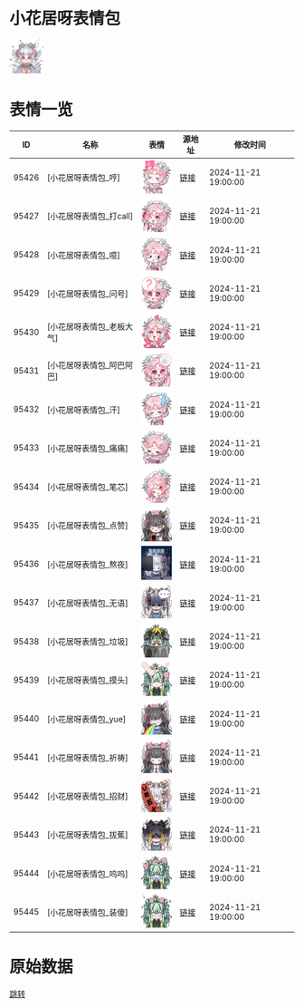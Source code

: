 # 小花居呀表情包

<img src="./cover.png" height="60" alt="cover" />

# 表情一览

|ID|名称|表情|源地址|修改时间|
|----|----|----|----|----|
|95426|[小花居呀表情包_哼]|<img src="./pic/095426_%5B小花居呀表情包_哼%5D.png" height="60" alt="哼"/>|[链接](https://i0.hdslb.com/bfs/garb/120299279ed5875f3e476a8cef55d26f3d697bbb.png)|2024-11-21 19:00:00|
|95427|[小花居呀表情包_打call]|<img src="./pic/095427_%5B小花居呀表情包_打call%5D.png" height="60" alt="打call"/>|[链接](https://i0.hdslb.com/bfs/garb/f0ee412f6d4786b2e6d51e49da40bb1cc8657f5c.png)|2024-11-21 19:00:00|
|95428|[小花居呀表情包_噫]|<img src="./pic/095428_%5B小花居呀表情包_噫%5D.png" height="60" alt="噫"/>|[链接](https://i0.hdslb.com/bfs/garb/54776c46b4d25b31ff44d7a8ffdcd839b4edce0c.png)|2024-11-21 19:00:00|
|95429|[小花居呀表情包_问号]|<img src="./pic/095429_%5B小花居呀表情包_问号%5D.png" height="60" alt="问号"/>|[链接](https://i0.hdslb.com/bfs/garb/1a2668e8609998382236c1c32decee728742420a.png)|2024-11-21 19:00:00|
|95430|[小花居呀表情包_老板大气]|<img src="./pic/095430_%5B小花居呀表情包_老板大气%5D.png" height="60" alt="老板大气"/>|[链接](https://i0.hdslb.com/bfs/garb/ee2234a00c6ccf0b2dc40046ad6608053362ac56.png)|2024-11-21 19:00:00|
|95431|[小花居呀表情包_阿巴阿巴]|<img src="./pic/095431_%5B小花居呀表情包_阿巴阿巴%5D.png" height="60" alt="阿巴阿巴"/>|[链接](https://i0.hdslb.com/bfs/garb/730f93081da561709af730e062a84a458ef6d86c.png)|2024-11-21 19:00:00|
|95432|[小花居呀表情包_汗]|<img src="./pic/095432_%5B小花居呀表情包_汗%5D.png" height="60" alt="汗"/>|[链接](https://i0.hdslb.com/bfs/garb/bd8d3959da4bd406247e56fb370b597ad5cc0190.png)|2024-11-21 19:00:00|
|95433|[小花居呀表情包_痛痛]|<img src="./pic/095433_%5B小花居呀表情包_痛痛%5D.png" height="60" alt="痛痛"/>|[链接](https://i0.hdslb.com/bfs/garb/cfcfb84cac5472b515b0afc16ba27e8bccb486c8.png)|2024-11-21 19:00:00|
|95434|[小花居呀表情包_笔芯]|<img src="./pic/095434_%5B小花居呀表情包_笔芯%5D.png" height="60" alt="笔芯"/>|[链接](https://i0.hdslb.com/bfs/garb/08858b045dade7f26e4ef3fd740b3d0d1ec18d72.png)|2024-11-21 19:00:00|
|95435|[小花居呀表情包_点赞]|<img src="./pic/095435_%5B小花居呀表情包_点赞%5D.png" height="60" alt="点赞"/>|[链接](https://i0.hdslb.com/bfs/garb/6b273cd9e76d68047a2458abbebb13038b859a24.png)|2024-11-21 19:00:00|
|95436|[小花居呀表情包_熬夜]|<img src="./pic/095436_%5B小花居呀表情包_熬夜%5D.png" height="60" alt="熬夜"/>|[链接](https://i0.hdslb.com/bfs/garb/938208ac99cf7738fed204dd07976049a6466641.png)|2024-11-21 19:00:00|
|95437|[小花居呀表情包_无语]|<img src="./pic/095437_%5B小花居呀表情包_无语%5D.png" height="60" alt="无语"/>|[链接](https://i0.hdslb.com/bfs/garb/688460058446b9c6f75b4e3aceb77474d80b694d.png)|2024-11-21 19:00:00|
|95438|[小花居呀表情包_垃圾]|<img src="./pic/095438_%5B小花居呀表情包_垃圾%5D.png" height="60" alt="垃圾"/>|[链接](https://i0.hdslb.com/bfs/garb/edb05f2191d7f134882cec8c9fef4cb1a31a16a9.png)|2024-11-21 19:00:00|
|95439|[小花居呀表情包_摸头]|<img src="./pic/095439_%5B小花居呀表情包_摸头%5D.png" height="60" alt="摸头"/>|[链接](https://i0.hdslb.com/bfs/garb/b528b30f7f73b7a891e45180c0739b8637b6409f.png)|2024-11-21 19:00:00|
|95440|[小花居呀表情包_yue]|<img src="./pic/095440_%5B小花居呀表情包_yue%5D.png" height="60" alt="yue"/>|[链接](https://i0.hdslb.com/bfs/garb/2bb883dce9793c2da1fe2e3e7219dd32181435a1.png)|2024-11-21 19:00:00|
|95441|[小花居呀表情包_祈祷]|<img src="./pic/095441_%5B小花居呀表情包_祈祷%5D.png" height="60" alt="祈祷"/>|[链接](https://i0.hdslb.com/bfs/garb/9da42d3ff0b75c836bf91771d421844a70ae6db8.png)|2024-11-21 19:00:00|
|95442|[小花居呀表情包_招财]|<img src="./pic/095442_%5B小花居呀表情包_招财%5D.png" height="60" alt="招财"/>|[链接](https://i0.hdslb.com/bfs/garb/875959de8017bc0e70adc048b550c4cffe8514be.png)|2024-11-21 19:00:00|
|95443|[小花居呀表情包_拔蕉]|<img src="./pic/095443_%5B小花居呀表情包_拔蕉%5D.png" height="60" alt="拔蕉"/>|[链接](https://i0.hdslb.com/bfs/garb/4f137101da495485218349d8714cb0dabd863f0b.png)|2024-11-21 19:00:00|
|95444|[小花居呀表情包_呜呜]|<img src="./pic/095444_%5B小花居呀表情包_呜呜%5D.png" height="60" alt="呜呜"/>|[链接](https://i0.hdslb.com/bfs/garb/5b715c957015ac0231485002c856a310fe68024a.png)|2024-11-21 19:00:00|
|95445|[小花居呀表情包_装傻]|<img src="./pic/095445_%5B小花居呀表情包_装傻%5D.png" height="60" alt="装傻"/>|[链接](https://i0.hdslb.com/bfs/garb/a3c4a514deb82c6b538f95afac72b56a02394dd0.png)|2024-11-21 19:00:00|

# 原始数据

[跳转](./raw.json)

